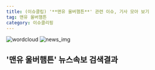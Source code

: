 ```yaml
---
title: (이슈클립) '**맨유 울버햄튼**' 관련 이슈, 기사 모아 보기
tag: 맨유 울버햄튼
category: 이슈클리핑
---
```

![wordcloud](https://s3.ap-northeast-2.amazonaws.com/lyrics101-wordcloud/2018-09-23-1537634760.png)
![news_img](https://user-images.githubusercontent.com/42597476/44507050-1206f400-a6e4-11e8-8d98-7ffbfebb353f.png)
## **'**맨유 울버햄튼**'** 뉴스속보 검색결과

